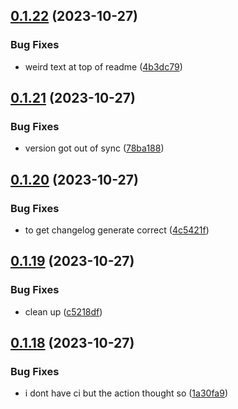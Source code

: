 ## [0.1.22](https://github.com/technovangelist/ollama-node/compare/v0.1.21...v0.1.22) (2023-10-27)


### Bug Fixes

* weird text at top of readme ([4b3dc79](https://github.com/technovangelist/ollama-node/commit/4b3dc7973d525bce888e0d5a0ab39c5eb796c502))



## [0.1.21](https://github.com/technovangelist/ollama-node/compare/v0.1.20...v0.1.21) (2023-10-27)


### Bug Fixes

* version got out of sync ([78ba188](https://github.com/technovangelist/ollama-node/commit/78ba188f47395b991c12d9be594efe5d1eed52d0))



## [0.1.20](https://github.com/technovangelist/ollama-node/compare/v0.1.19...v0.1.20) (2023-10-27)


### Bug Fixes

* to get changelog generate correct ([4c5421f](https://github.com/technovangelist/ollama-node/commit/4c5421fed25dd13f7c82222dd86247c5da5e988f))



## [0.1.19](https://github.com/technovangelist/ollama-node/compare/v0.1.18...v0.1.19) (2023-10-27)


### Bug Fixes

* clean up ([c5218df](https://github.com/technovangelist/ollama-node/commit/c5218df26bd2f11b457252b050419fb2a54c0971))



## [0.1.18](https://github.com/technovangelist/ollama-node/compare/v0.1.17...v0.1.18) (2023-10-27)


### Bug Fixes

* i dont have ci but the action thought so ([1a30fa9](https://github.com/technovangelist/ollama-node/commit/1a30fa9af921608decfc4a3c15c950c91ebae146))



